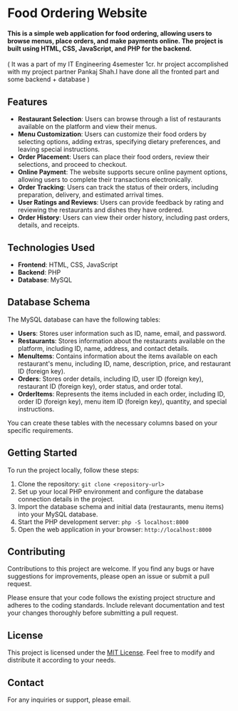 # Food Ordering Website

#### This is a simple web application for food ordering, allowing users to browse menus, place orders, and make payments online. The project is built using HTML, CSS, JavaScript, and PHP for the backend.
( It was a part of my IT Engineering 4semester 1cr. hr project accomplished with my project partner Pankaj Shah.I have done all the fronted part and some backend + database )

## Features

- **Restaurant Selection**: Users can browse through a list of restaurants available on the platform and view their menus.
- **Menu Customization**: Users can customize their food orders by selecting options, adding extras, specifying dietary preferences, and leaving special instructions.
- **Order Placement**: Users can place their food orders, review their selections, and proceed to checkout.
- **Online Payment**: The website supports secure online payment options, allowing users to complete their transactions electronically.
- **Order Tracking**: Users can track the status of their orders, including preparation, delivery, and estimated arrival times.
- **User Ratings and Reviews**: Users can provide feedback by rating and reviewing the restaurants and dishes they have ordered.
- **Order History**: Users can view their order history, including past orders, details, and receipts.

## Technologies Used

- **Frontend**: HTML, CSS, JavaScript
- **Backend**: PHP
- **Database**: MySQL

## Database Schema

The MySQL database can have the following tables:

- **Users**: Stores user information such as ID, name, email, and password.
- **Restaurants**: Stores information about the restaurants available on the platform, including ID, name, address, and contact details.
- **MenuItems**: Contains information about the items available on each restaurant's menu, including ID, name, description, price, and restaurant ID (foreign key).
- **Orders**: Stores order details, including ID, user ID (foreign key), restaurant ID (foreign key), order status, and order total.
- **OrderItems**: Represents the items included in each order, including ID, order ID (foreign key), menu item ID (foreign key), quantity, and special instructions.

You can create these tables with the necessary columns based on your specific requirements.

## Getting Started

To run the project locally, follow these steps:

1. Clone the repository: `git clone <repository-url>`
2. Set up your local PHP environment and configure the database connection details in the project.
3. Import the database schema and initial data (restaurants, menu items) into your MySQL database.
4. Start the PHP development server: `php -S localhost:8000`
5. Open the web application in your browser: `http://localhost:8000`

## Contributing

Contributions to this project are welcome. If you find any bugs or have suggestions for improvements, please open an issue or submit a pull request.

Please ensure that your code follows the existing project structure and adheres to the coding standards. Include relevant documentation and test your changes thoroughly before submitting a pull request.

## License

This project is licensed under the [MIT License](LICENSE). Feel free to modify and distribute it according to your needs.

## Contact

For any inquiries or support, please email.
